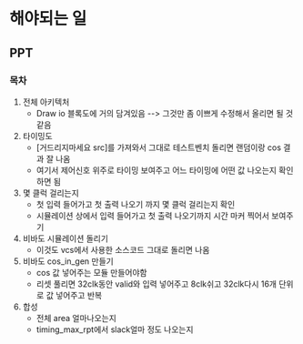 # 해야되는 일

## PPT

### 목차

1. 전체 아키텍처
   - Draw io 블록도에 거의 담겨있음 --> 그것만 좀 이쁘게 수정해서 올리면 될 것 같음
2. 타이밍도
   - [거드리지마세요 src]를 가져와서 그대로 테스트벤치 돌리면 랜덤이랑 cos 결과 잘 나옴
   - 여기서 제어신호 위주로 타이밍 보여주고 어느 타이밍에 어떤 값 나오는지 확인하면 됨
3. 몇 클럭 걸리는지
   - 첫 입력 들어가고 첫 출력 나오기 까지 몇 클럭 걸리는지 확인
   - 시뮬레이션 상에서 입력 들어가고 첫 출력 나오기까지 시간 마커 찍어서 보여주기
4. 비바도 시뮬레이션 돌리기
   - 이것도 vcs에서 사용한 소스코드 그대로 돌리면 나옴
5. 비바도 cos_in_gen 만들기
   - cos 값 넣어주는 모듈 만들어야함
   - 리셋 풀리면 32clk동안 valid와 입력 넣어주고 8clk쉬고 32clk다시 16개 단위로 값 넣어주고 반복
6. 합성
   - 전체 area 얼마나오는지
   - timing_max_rpt에서 slack얼마 정도 나오는지